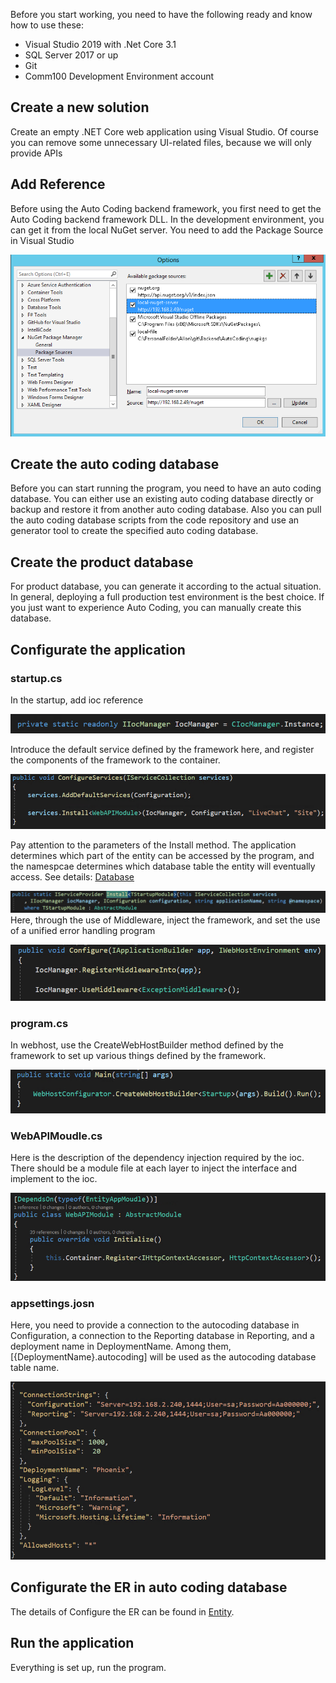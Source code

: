 Before you start working, you need to have the following ready and know how to use these:
  - Visual Studio 2019 with .Net Core 3.1
  - SQL Server 2017 or up
  - Git
  - Comm100 Development Environment account

## Create a new solution

Create an empty .NET Core web application using Visual Studio. Of course you can remove some unnecessary UI-related files, because we will only provide APIs

## Add Reference

Before using the Auto Coding backend framework, you first need to get the Auto Coding backend framework DLL. In the development environment, you can get it from the local NuGet server. You need to add the Package Source in Visual Studio

![image.png](/.attachments/image-1e6a7c87-ee5f-4d51-8a84-bdb70cee05f2.png)

## Create the auto coding database

Before you can start running the program, you need to have an auto coding database. You can either use an existing auto coding database directly or backup and restore it from another auto coding database. Also you can pull the auto coding database scripts from the code repository and use an generator tool to create the specified auto coding database.

## Create the product database

For product database, you can generate it according to the actual situation. In general, deploying a full production test environment is the best choice. If you just want to experience Auto Coding, you can manually create this database.

## Configurate the application

### startup.cs

In the startup, add ioc reference 

![图片.png](/.attachments/图片-80e45b5f-afc9-4f65-9706-3c5f2bd2de96.png)

Introduce the default service defined by the framework here, and register the components of the framework to the container.

![图片.png](/.attachments/图片-706141d4-e16e-45c2-a8b8-0212bedf7d9c.png)

Pay attention to the parameters of the Install method. The application determines which part of the entity can be accessed by the program, and the namespcae determines which database table the entity will eventually access. See details: [Database](/References/Database)

![图片.png](/.attachments/图片-8b4b98bd-ba20-4ea6-9013-a6473559071a.png)
Here, through the use of Middleware, inject the framework, and set the use 
of a unified error handling program 

![图片.png](/.attachments/图片-f0d86cb9-45fa-48de-8a5c-8a454844dcad.png)

### program.cs

In webhost, use the CreateWebHostBuilder method defined by the framework to set up various things defined by the framework.

![图片.png](/.attachments/图片-af426c9a-43c4-45b5-bb9e-0275beadb1a4.png)

### WebAPIMoudle.cs

Here is the description of the dependency injection required by the ioc. There should be a module file at each layer to inject the interface and implement to the ioc.

![图片.png](/.attachments/图片-61d0ee97-4fb3-461b-9421-cc872d31dcf6.png)

### appsettings.josn

Here, you need to provide a connection to the autocoding database in Configuration, a connection to the Reporting database in Reporting, and a deployment name in DeploymentName. Among them, [{DeploymentName}.autocoding] will be used as the autocoding database table name.

![图片.png](/.attachments/图片-e45f8c0f-14ee-4a5a-8aef-e3cfc0243cb1.png)

## Configurate the ER in auto coding database

The details of Configure the ER can be found in [Entity](/References/Entity).

## Run the application

Everything is set up, run the program.